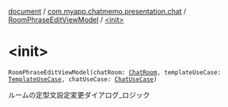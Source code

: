 [document](../../index.md) / [com.myapp.chatmemo.presentation.chat](../index.md) / [RoomPhraseEditViewModel](index.md) / [&lt;init&gt;](./-init-.md)

# &lt;init&gt;

`RoomPhraseEditViewModel(chatRoom: `[`ChatRoom`](../../com.myapp.chatmemo.domain.model.entity/-chat-room/index.md)`, templateUseCase: `[`TemplateUseCase`](../../com.myapp.chatmemo.domain.usecase/-template-use-case/index.md)`, chatUseCase: `[`ChatUseCase`](../../com.myapp.chatmemo.domain.usecase/-chat-use-case/index.md)`)`

ルームの定型文設定変更ダイアログ_ロジック

